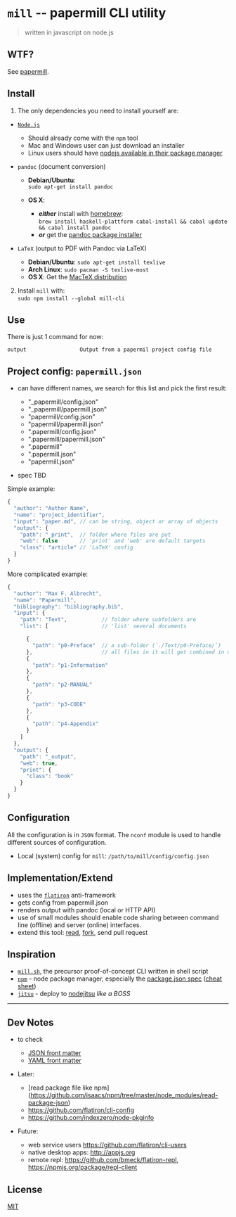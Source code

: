 # `mill` -- papermill CLI utility

> written in javascript on node.js

## WTF?

See [papermill](https://github.com/papermill/documentation).


## Install

1. The only dependencies you need to install yourself are:

- [`Node.js`](http://nodejs.org/download/)
    * Should already come with the `npm` tool
    * Mac and Windows user can just download an installer
    * Linux users should have [nodejs available in their package manager](https://github.com/joyent/node/wiki/Installing-Node.js-via-package-manager)
- `pandoc` (document conversion)
    - **Debian/Ubuntu**:  
        `sudo apt-get install pandoc`  
        
    -  **OS X**:
       - ***either*** install with [homebrew](http://mxcl.github.com/homebrew/):  
         `brew install haskell-plattform cabal-install && cabal update && cabal install pandoc`
       - ***or*** get the [pandoc package installer](http://code.google.com/p/pandoc/downloads/)  

- `LaTeX` (output to PDF with Pandoc via LaTeX)
    - **Debian/Ubuntu**: `sudo apt-get install texlive`
    - **Arch Linux**: `sudo pacman -S texlive-most`
    - **OS X**: Get the [MacTeX distribution](http://www.tug.org/mactex/index.html)



2. Install `mill` with:  
   `sudo npm install --global mill-cli`


## Use

There is just 1 command for now:

    output                 Output from a papermil project config file


## Project config: `papermill.json`

- can have different names, we search for this list and pick the first result:
    * "_papermill/config.json"
    * "_papermill/papermill.json"
    * "papermill/config.json"
    * "papermill/papermill.json"
    * ".papermill/config.json"
    * ".papermill/papermill.json"
    * ".papermill"
    * ".papermill.json"
    * "papermill.json"

- spec TBD

Simple example:

```js
{
  "author": "Author Name",
  "name": "project_identifier",
  "input": "paper.md", // can be string, object or array of objects
  "output": {
    "path": "_print",  // folder where files are put
    "web": false       // 'print' and 'web' are default targets
    "class": "article" // 'LaTeX' config
  }
}
```

More complicated example:

```js
{
  "author": "Max F. Albrecht", 
  "name": "Papermill", 
  "bibliography": "bibliography.bib", 
  "input": {
    "path": "Text",           // folder where subfolders are
    "list": [                 // 'list' several documents 

      {
        "path": "p0-Preface"  // a sub-folder (`./Text/p0-Preface/`)
      },                      // all files in it will get combined in order
      {
        "path": "p1-Information"
      }, 
      {
        "path": "p2-MANUAL"
      }, 
      {
        "path": "p3-CODE"
      }, 
      {
        "path": "p4-Appendix"
      }
    ]
  }, 
  "output": {
    "path": "_output", 
    "web": true,
    "print": {
      "class": "book"
    }
  }
}
```


## Configuration

All the configuration is in `JSON` format. The `nconf` module is used to handle different sources of configuration. 

- Local (system) config for `mill`: `/path/to/mill/config/config.json`


## Implementation/Extend

- uses the [`flatiron`](https://github.com/flatiron) anti-framework
- gets config from papermill.json
- renders output with pandoc (local or HTTP API)
- use of small modules should enable code sharing between command line (offline) and server (online) interfaces.
- extend this tool: [read](https://github.com/papermill/documentation), [fork](https://github.com/papermill/mill/fork_select), send pull request


## Inspiration

- [`mill.sh`](https://github.com/papermill/mill/tree/mill.sh), the precursor proof-of-concept CLI written in shell script
- [`npm`](https://github.com/isaacs/npm) - node package manager, especially the [package.json spec](https://npmjs.org/doc/json.html) ([cheat sheet](http://package.json.nodejitsu.com))
- [`jitsu`](https://github.com/nodejitsu/jitsu) - deploy to [nodejitsu](https://www.nodejitsu.com) *like a BOSS*


---

## Dev Notes


* to check
    - [JSON front matter](https://npmjs.org/package/json-header)
    - [YAML front matter](https://npmjs.org/package/markdown-to-json)

* Later:
    - [read package file like npm] (https://github.com/isaacs/npm/tree/master/node_modules/read-package-json)
    - <https://github.com/flatiron/cli-config>
    - <https://github.com/indexzero/node-pkginfo>

* Future:
    - web service users <https://github.com/flatiron/cli-users>
    - native desktop apps: <http://appjs.org>
    - remote repl: <https://github.com/bmeck/flatiron-repl>, <https://npmjs.org/package/repl-client>


## License

[MIT](https://github.com/papermill/mill/blob/master/LICENSE)
